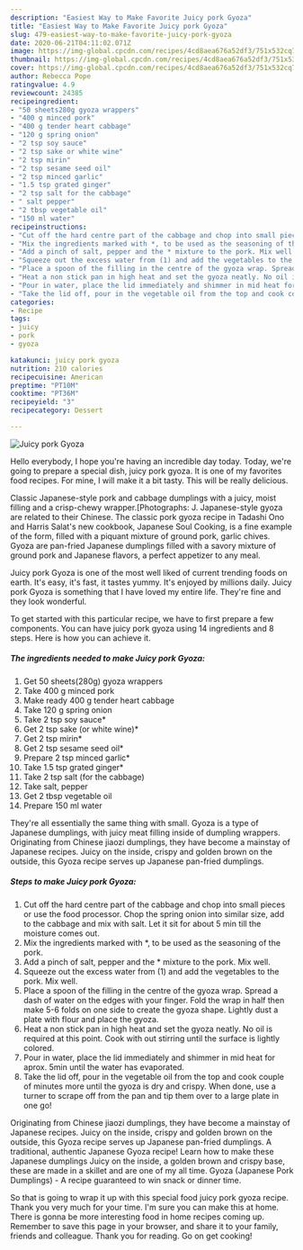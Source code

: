 ```yaml
---
description: "Easiest Way to Make Favorite Juicy pork Gyoza"
title: "Easiest Way to Make Favorite Juicy pork Gyoza"
slug: 479-easiest-way-to-make-favorite-juicy-pork-gyoza
date: 2020-06-21T04:11:02.071Z
image: https://img-global.cpcdn.com/recipes/4cd8aea676a52df3/751x532cq70/juicy-pork-gyoza-recipe-main-photo.jpg
thumbnail: https://img-global.cpcdn.com/recipes/4cd8aea676a52df3/751x532cq70/juicy-pork-gyoza-recipe-main-photo.jpg
cover: https://img-global.cpcdn.com/recipes/4cd8aea676a52df3/751x532cq70/juicy-pork-gyoza-recipe-main-photo.jpg
author: Rebecca Pope
ratingvalue: 4.9
reviewcount: 24385
recipeingredient:
- "50 sheets280g gyoza wrappers"
- "400 g minced pork"
- "400 g tender heart cabbage"
- "120 g spring onion"
- "2 tsp soy sauce"
- "2 tsp sake or white wine"
- "2 tsp mirin"
- "2 tsp sesame seed oil"
- "2 tsp minced garlic"
- "1.5 tsp grated ginger"
- "2 tsp salt for the cabbage"
- " salt pepper"
- "2 tbsp vegetable oil"
- "150 ml water"
recipeinstructions:
- "Cut off the hard centre part of the cabbage and chop into small pieces or use the food processor. Chop the spring onion into similar size, add to the cabbage and mix with salt. Let it sit for about 5 min till the moisture comes out."
- "Mix the ingredients marked with *, to be used as the seasoning of the pork."
- "Add a pinch of salt, pepper and the * mixture to the pork. Mix well."
- "Squeeze out the excess water from (1) and add the vegetables to the pork. Mix well."
- "Place a spoon of the filling in the centre of the gyoza wrap. Spread a dash of water on the edges with your finger. Fold the wrap in half then make 5-6 folds on one side to create the gyoza shape. Lightly dust a plate with flour and place the gyoza."
- "Heat a non stick pan in high heat and set the gyoza neatly. No oil is required at this point. Cook with out stirring until the surface is lightly colored."
- "Pour in water, place the lid immediately and shimmer in mid heat for aprox. 5min until the water has evaporated."
- "Take the lid off, pour in the vegetable oil from the top and cook couple of minutes more until the gyoza is dry and crispy. When done, use a turner to scrape off from the pan and tip them over to a large plate in one go!"
categories:
- Recipe
tags:
- juicy
- pork
- gyoza

katakunci: juicy pork gyoza 
nutrition: 210 calories
recipecuisine: American
preptime: "PT10M"
cooktime: "PT36M"
recipeyield: "3"
recipecategory: Dessert

---
```



![Juicy pork Gyoza](https://img-global.cpcdn.com/recipes/4cd8aea676a52df3/751x532cq70/juicy-pork-gyoza-recipe-main-photo.jpg)

Hello everybody, I hope you're having an incredible day today. Today, we're going to prepare a special dish, juicy pork gyoza. It is one of my favorites food recipes. For mine, I will make it a bit tasty. This will be really delicious.

Classic Japanese-style pork and cabbage dumplings with a juicy, moist filling and a crisp-chewy wrapper.[Photographs: J. Japanese-style gyoza are related to their Chinese. The classic pork gyoza recipe in Tadashi Ono and Harris Salat&#39;s new cookbook, Japanese Soul Cooking, is a fine example of the form, filled with a piquant mixture of ground pork, garlic chives. Gyoza are pan-fried Japanese dumplings filled with a savory mixture of ground pork and Japanese flavors, a perfect appetizer to any meal.

Juicy pork Gyoza is one of the most well liked of current trending foods on earth. It's easy, it's fast, it tastes yummy. It's enjoyed by millions daily. Juicy pork Gyoza is something that I have loved my entire life. They're fine and they look wonderful.


To get started with this particular recipe, we have to first prepare a few components. You can have juicy pork gyoza using 14 ingredients and 8 steps. Here is how you can achieve it.

<!--inarticleads1-->

##### The ingredients needed to make Juicy pork Gyoza:

1. Get 50 sheets(280g) gyoza wrappers
1. Take 400 g minced pork
1. Make ready 400 g tender heart cabbage
1. Take 120 g spring onion
1. Take 2 tsp soy sauce*
1. Get 2 tsp sake (or white wine)*
1. Get 2 tsp mirin*
1. Get 2 tsp sesame seed oil*
1. Prepare 2 tsp minced garlic*
1. Take 1.5 tsp grated ginger*
1. Take 2 tsp salt (for the cabbage)
1. Take  salt, pepper
1. Get 2 tbsp vegetable oil
1. Prepare 150 ml water


They&#39;re all essentially the same thing with small. Gyoza is a type of Japanese dumplings, with juicy meat filling inside of dumpling wrappers. Originating from Chinese jiaozi dumplings, they have become a mainstay of Japanese recipes. Juicy on the inside, crispy and golden brown on the outside, this Gyoza recipe serves up Japanese pan-fried dumplings. 

<!--inarticleads2-->

##### Steps to make Juicy pork Gyoza:

1. Cut off the hard centre part of the cabbage and chop into small pieces or use the food processor. Chop the spring onion into similar size, add to the cabbage and mix with salt. Let it sit for about 5 min till the moisture comes out.
1. Mix the ingredients marked with *, to be used as the seasoning of the pork.
1. Add a pinch of salt, pepper and the * mixture to the pork. Mix well.
1. Squeeze out the excess water from (1) and add the vegetables to the pork. Mix well.
1. Place a spoon of the filling in the centre of the gyoza wrap. Spread a dash of water on the edges with your finger. Fold the wrap in half then make 5-6 folds on one side to create the gyoza shape. Lightly dust a plate with flour and place the gyoza.
1. Heat a non stick pan in high heat and set the gyoza neatly. No oil is required at this point. Cook with out stirring until the surface is lightly colored.
1. Pour in water, place the lid immediately and shimmer in mid heat for aprox. 5min until the water has evaporated.
1. Take the lid off, pour in the vegetable oil from the top and cook couple of minutes more until the gyoza is dry and crispy. When done, use a turner to scrape off from the pan and tip them over to a large plate in one go!


Originating from Chinese jiaozi dumplings, they have become a mainstay of Japanese recipes. Juicy on the inside, crispy and golden brown on the outside, this Gyoza recipe serves up Japanese pan-fried dumplings. A traditional, authentic Japanese Gyoza recipe! Learn how to make these Japanese dumplings Juicy on the inside, a golden brown and crispy base, these are made in a skillet and are one of my all time. Gyoza (Japanese Pork Dumplings) - A recipe guaranteed to win snack or dinner time. 

So that is going to wrap it up with this special food juicy pork gyoza recipe. Thank you very much for your time. I'm sure you can make this at home. There is gonna be more interesting food in home recipes coming up. Remember to save this page in your browser, and share it to your family, friends and colleague. Thank you for reading. Go on get cooking!
